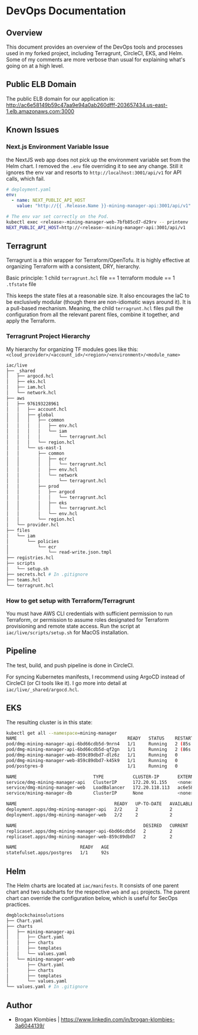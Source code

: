 # DevOps Documentation

## Overview

This document provides an overview of the DevOps tools and processes used in my forked project, including Terragrunt, CircleCI, EKS, and Helm. Some of my comments are more verbose than usual for explaining what's going on at a high level.

## Public ELB Domain

The public ELB domain for our application is: http://ac6e58149b59c47aa9e94a0ab260dfff-203657434.us-east-1.elb.amazonaws.com:3000

## Known Issues

### Next.js Environment Variable Issue

the NextJS web app does not pick up the environment variable set from the Helm chart. I removed the `.env` file overriding it to see any change.
Still it ignores the env var and resorts to `http://localhost:3001/api/v1` for API calls, which fail.

```yaml
# deployment.yaml
env:
  - name: NEXT_PUBLIC_API_HOST
    value: "http://{{ .Release.Name }}-mining-manager-api:3001/api/v1"
```

```bash
# The env var set correctly on the Pod.
kubectl exec <release>-mining-manager-web-7bfb85cd7-d29rv -- printenv | grep NEXT_PUBLIC_API_HOST
NEXT_PUBLIC_API_HOST=http://<release>-mining-manager-api:3001/api/v1
```

## Terragrunt

Terragrunt is a thin wrapper for Terraform/OpenTofu. It is highly effective at organizing Terraform with a consistent, DRY, hierarchy.

Basic principle: 1 child `terragrunt.hcl` file == 1 terraform module == 1 `.tfstate` file

This keeps the state files at a reasonable size. It also encourages the IaC to be exclusively modular (though there are non-idiomatic ways around it). It is a pull-based mechanism. Meaning, the child `terragrunt.hcl` files pull the configuration from all the relevant parent files, combine it together, and apply the Terraform.

### Terragrunt Project Hierarchy

My hierarchy for organizing TF modules goes like this:
`<cloud_provider>/<account_id>/<region>/<environment>/<module_name>`

```bash
iac/live
├── _shared
│   ├── argocd.hcl
│   ├── eks.hcl
│   ├── iam.hcl
│   └── network.hcl
├── aws
│   ├── 976193228961
│   │   ├── account.hcl
│   │   ├── global
│   │   │   ├── common
│   │   │   │   ├── env.hcl
│   │   │   │   └── iam
│   │   │   │       └── terragrunt.hcl
│   │   │   └── region.hcl
│   │   └── us-east-1
│   │       ├── common
│   │       │   ├── ecr
│   │       │   │   └── terragrunt.hcl
│   │       │   ├── env.hcl
│   │       │   └── network
│   │       │       └── terragrunt.hcl
│   │       ├── prod
│   │       │   ├── argocd
│   │       │   │   └── terragrunt.hcl
│   │       │   ├── eks
│   │       │   │   └── terragrunt.hcl
│   │       │   └── env.hcl
│   │       └── region.hcl
│   └── provider.hcl
├── files
│   └── iam
│       └── policies
│           └── ecr
│               └── read-write.json.tmpl
├── registries.hcl
├── scripts
│   └── setup.sh
├── secrets.hcl # In .gitignore
├── teams.hcl
└── terragrunt.hcl
```

### How to get setup with Terraform/Terragrunt

You must have AWS CLI credentials with sufficient permission to run Terraform, or permission to assume roles designated for Terraform provisioning and remote state access.
Run the script at `iac/live/scripts/setup.sh` for MacOS installation.

## Pipeline

The test, build, and push pipeline is done in CircleCI.

For syncing Kubernetes manifests, I recommend using ArgoCD instead of CircleCI (or CI tools like it). I go more into detail at `iac/live/_shared/argocd.hcl`.

## EKS

The resulting cluster is in this state:

```bash
kubectl get all --namespace=mining-manager
NAME                                          READY   STATUS    RESTARTS      AGE
pod/dmg-mining-manager-api-6bd66cdb5d-9nrn4   1/1     Running   2 (85s ago)   91s
pod/dmg-mining-manager-api-6bd66cdb5d-qf2gn   1/1     Running   2 (86s ago)   91s
pod/dmg-mining-manager-web-859c89dbd7-dlz6z   1/1     Running   0             91s
pod/dmg-mining-manager-web-859c89dbd7-k45k9   1/1     Running   0             91s
pod/postgres-0                                1/1     Running   0             91s

NAME                             TYPE           CLUSTER-IP       EXTERNAL-IP                                                              PORT(S)          AGE
service/dmg-mining-manager-api   ClusterIP      172.20.91.155    <none>                                                                   3001/TCP         92s
service/dmg-mining-manager-web   LoadBalancer   172.20.118.113   ac6e58149b59c47aa9e94a0ab260dfff-203657434.us-east-1.elb.amazonaws.com   3000:31622/TCP   92s
service/mining-manager-db        ClusterIP      None             <none>                                                                   5432/TCP         92s

NAME                                     READY   UP-TO-DATE   AVAILABLE   AGE
deployment.apps/dmg-mining-manager-api   2/2     2            2           92s
deployment.apps/dmg-mining-manager-web   2/2     2            2           92s

NAME                                                DESIRED   CURRENT   READY   AGE
replicaset.apps/dmg-mining-manager-api-6bd66cdb5d   2         2         2       92s
replicaset.apps/dmg-mining-manager-web-859c89dbd7   2         2         2       92s

NAME                        READY   AGE
statefulset.apps/postgres   1/1     92s
```

## Helm

The Helm charts are located at `iac/manifests`. It consists of one parent chart and two subcharts for the respective `web` and `api` projects. The parent chart can override the configuration below, which is useful for SecOps practices.

```bash
dmgblockchainsolutions
├── Chart.yaml
├── charts
│   ├── mining-manager-api
│   │   ├── Chart.yaml
│   │   ├── charts
│   │   ├── templates
│   │   └── values.yaml
│   └── mining-manager-web
│       ├── Chart.yaml
│       ├── charts
│       ├── templates
│       └── values.yaml
└── values.yaml # In .gitignore
```

## Author
- Brogan Klombies | https://www.linkedin.com/in/brogan-klombies-3a6044139/